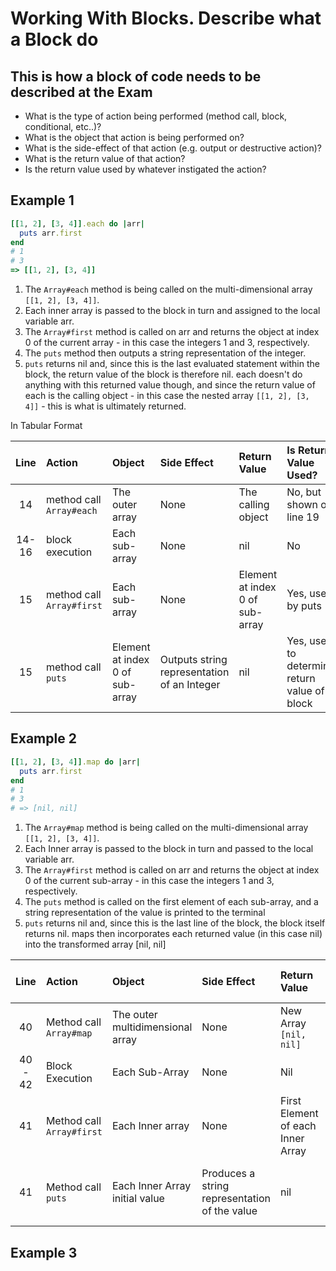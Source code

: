 # Working With Blocks. Describe what a Block do

## This is how a block of code needs to be described at the Exam

- What is the type of action being performed (method call, block, conditional, etc..)?
- What is the object that action is being performed on?
- What is the side-effect of that action (e.g. output or destructive action)?
- What is the return value of that action?
- Is the return value used by whatever instigated the action?

## Example 1

```ruby
[[1, 2], [3, 4]].each do |arr|
  puts arr.first
end
# 1
# 3
=> [[1, 2], [3, 4]]
```

1. The `Array#each` method is being called on the multi-dimensional array `[[1, 2], [3, 4]]`. 
2. Each inner array is passed to the block in turn and assigned to the local variable arr. 
3. The `Array#first` method is called on arr and returns the object at index 0 of the current array - in this case the integers 1 and 3, respectively. 
4. The `puts` method then outputs a string representation of the integer. 
5. `puts` returns nil and, since this is the last evaluated statement within the block, the return value of the block is therefore nil. each doesn't do anything with this returned value though, and since the return value of each is the calling object - in this case the nested array `[[1, 2], [3, 4]]` - this is what is ultimately returned.

In Tabular Format

| Line   | Action	     | Object	| Side Effect	| Return Value	| Is Return Value Used? |
|:------:|:------------|:-------|:------------|:--------------|:----------------------|
| 14	 | method call `Array#each`	| The outer array |	None |	The calling object	| No, but shown on line 19 |
| 14-16	| block execution	| Each sub-array |	None |	nil |	No |
| 15 |	method call `Array#first` |	Each sub-array |	None |	Element at index 0 of sub-array |	Yes, used by puts |
| 15	| method call `puts`	| Element at index 0 of sub-array |	Outputs string representation of an Integer	| nil |	Yes, used to determine return value of block |

## Example 2

```ruby
[[1, 2], [3, 4]].map do |arr|
  puts arr.first
end
# 1
# 3
# => [nil, nil]
```

1. The `Array#map` method is being called on the multi-dimensional array `[[1, 2], [3, 4]]`.
2. Each Inner array is passed to the block in turn and passed to the local variable arr.
3. The `Array#first` method is called on arr and returns the object at index 0 of the current sub-array - in this case the integers 1 and 3, respectively.
4. The `puts` method is called on the first element of each sub-array, and a string representation of the value is printed to the terminal
5. `puts` returns nil and, since this is the last line of the block, the block itself returns nil. maps then incorporates each returned value (in this case nil) into the transformed array [nil, nil]


| Line | Action	     | Object	| Side Effect	| Return Value	| Is Return Value Used? |
|:----:|:------------|:-------|:------------|:--------------|:----------------------|
| 40    | Method call `Array#map` | The outer multidimensional array | None | New Array `[nil, nil]` | No, but shown on line 45 |
| 40 - 42 | Block Execution | Each Sub-Array | None  | Nil | No |
| 41 | Method call `Array#first` | Each Inner array | None | First Element of each Inner Array | Yes, by the `puts` method |
| 41 | Method call `puts` | Each Inner Array initial value | Produces a string representation of the value | nil | Yes, to determine return value of the block | 

## Example 3